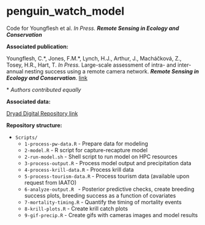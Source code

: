 # penguin_watch_model

Code for Youngflesh et al. *In Press.* __*Remote Sensing in Ecology and Conservation*__

**Associated publication:**

Youngflesh, C.\*, Jones, F.M.\*, Lynch, H.J., Arthur, J., Macháčková, Z., Tosey, H.R., Hart, T. *In Press.* Large-scale assessment of intra- and inter-annual nesting success using a remote camera network. __*Remote Sensing in Ecology and Conservation*__. [link](https://zslpublications.onlinelibrary.wiley.com/doi/full/10.1002/rse2.171)

\* _Authors contributed equally_


**Associated data:**

[Dryad Digital Repository link](https://doi.org/10.5068/D1MX0Z)


**Repository structure:**

* `Scripts/`
  * `1-process-pw-data.R` - Prepare data for modeling
  * `2-model.R` - R script for capture-recapture model
  * `2-run-model.sh` - Shell script to run model on HPC resources
  * `3-process-output.R` - Process model output and precipitation data
  * `4-process-krill-data.R` - Process krill data
  * `5-process-tourism-data.R` - Process tourism data (available upon request from IAATO)
  * `6-analyze-output.R ` - Posterior predictive checks, create breeding success plots, breeding success as a function of covariates
  * `7-mortality-timing.R` - Quantify the timing of mortality events
  * `8-krill-plots.R` - Create krill catch plots
  * `9-gif-precip.R` - Create gifs with cameras images and model results
